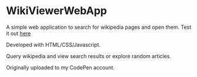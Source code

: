 # WikiViewerWebApp
A simple web application to search for wikipedia pages and open them. Test it out [here](https://nidhisalian.github.io/WikiViewerWebApp/)

Developed with HTML/CSS/Javascript.

Query wikipedia and view search results or explore random articles.

Originally uploaded to my CodePen account.
